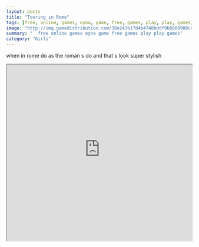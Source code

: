 ```yaml
---
layout: posts
title: "Touring in Rome"
tags: [free, online, games, oyna, game, free, games, play, play, games]
image: "http://img.gamedistribution.com/38e243b17d4b4748bddf9b8888988cd5.jpg"
summary: "  free online games oyna game free games play play games"
category: "Girls"
---
```


when in rome do as the roman s do and that s look super stylish

<iframe width="100%" height="480px;" src="http://flash.gamedistribution.com?game=38e243b17d4b4748bddf9b8888988cd5"></iframe>